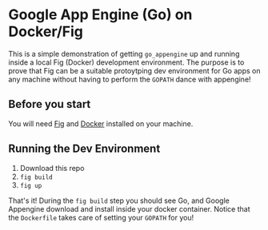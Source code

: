 # Google App Engine (Go) on Docker/Fig
This is a simple demonstration of getting `go_appengine` up and running inside a local Fig (Docker) development environment. The purpose is to prove that Fig can be a suitable protoytping dev environment for Go apps on any machine without having to perform the `GOPATH` dance with appengine!

## Before you start
You will need [Fig](http://www.fig.sh/install.html) and [Docker](https://docs.docker.com/installation/#installation) installed on your machine.

## Running the Dev Environment
1. Download this repo
2. `fig build`
3. `fig up`

That's it! During the `fig build` step you should see Go, and Google Appengine download and install inside your docker container. Notice that the `Dockerfile` takes care of setting your `GOPATH` for you!
